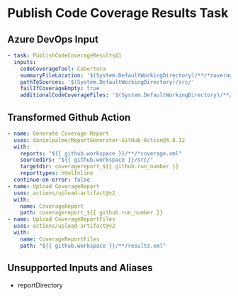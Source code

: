 # Publish Code Coverage Results Task

## Azure DevOps Input

```yaml
- task: PublishCodeCoverageResults@1
  inputs: 
    codeCoverageTool: Cobertura
    summaryFileLocation: '$(System.DefaultWorkingDirectory)/**/*coverage.xml'
    pathToSources: '$(System.DefaultWorkingDirectory)/src/'
    failIfCoverageEmpty: true
    additionalCodeCoverageFiles: '$(System.DefaultWorkingDirectory)/**/results.xml'
```

## Transformed Github Action

```yaml
- name: Generate Coverage Report
  uses: danielpalme/ReportGenerator-GitHub-Action@4.8.12
  with:
    reports: "${{ github.workspace }}/**/*coverage.xml"
    sourcedirs: "${{ github.workspace }}/src/"
    targetdir: coveragereport_${{ github.run_number }}
    reporttypes: HtmlInline
  continue-on-error: false
- name: Upload CoverageReport
  uses: actions/upload-artifact@v2
  with:
    name: CoverageReport
    path: coveragereport_${{ github.run_number }}
- name: Upload CoverageReportFiles
  uses: actions/upload-artifact@v2
  with:
    name: CoverageReportFiles
    path: "${{ github.workspace }}/**/results.xml"
```

## Unsupported Inputs and Aliases
- reportDirectory
